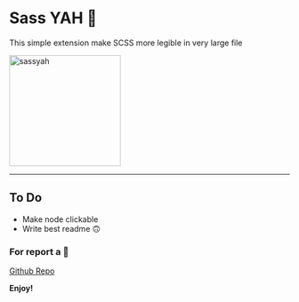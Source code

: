 # Sass YAH 🤙

This simple extension make SCSS more legible in very large file

<img src="https://tommasopoletti.com/images/Screenshot_sassyah.png" alt="sassyah" style="width: 200px;"/>

---------------------------

## To Do

* Make node clickable
* Write best readme 🙃

### For report a 🐛 

[Github Repo](https://github.com/tomma5o/vscode-sassYah)


**Enjoy!**